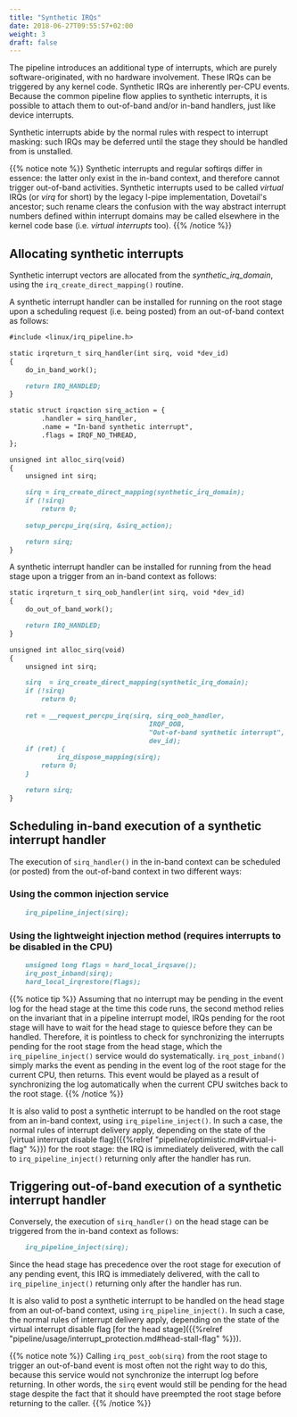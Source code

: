 ```yaml
---
title: "Synthetic IRQs"
date: 2018-06-27T09:55:57+02:00
weight: 3
draft: false
---
```


The pipeline introduces an additional type of interrupts, which are
purely software-originated, with no hardware involvement. These IRQs
can be triggered by any kernel code. Synthetic IRQs are inherently
per-CPU events. Because the common pipeline flow applies to synthetic
interrupts, it is possible to attach them to out-of-band and/or
in-band handlers, just like device interrupts.

Synthetic interrupts abide by the normal rules with respect to
interrupt masking: such IRQs may be deferred until the stage they
should be handled from is unstalled.

{{% notice note %}}
Synthetic interrupts and regular softirqs differ in essence: the
latter only exist in the in-band context, and therefore cannot trigger
out-of-band activities. Synthetic interrupts used to be called
_virtual_ IRQs (or _virq_ for short) by the legacy I-pipe
implementation, Dovetail's ancestor; such rename clears the confusion
with the way abstract interrupt numbers defined within interrupt
domains may be called elsewhere in the kernel code base (i.e.
_virtual interrupts_ too).
{{% /notice %}}

## Allocating synthetic interrupts

Synthetic interrupt vectors are allocated from the
*synthetic_irq_domain*, using the `irq_create_direct_mapping()`
routine.

A synthetic interrupt handler can be installed for running on the root
stage upon a scheduling request (i.e. being posted) from an
out-of-band context as follows:

```markdown
#include <linux/irq_pipeline.h>

static irqreturn_t sirq_handler(int sirq, void *dev_id)
{
	do_in_band_work();

	return IRQ_HANDLED;
}

static struct irqaction sirq_action = {
        .handler = sirq_handler,
        .name = "In-band synthetic interrupt",
        .flags = IRQF_NO_THREAD,
};

unsigned int alloc_sirq(void)
{
	unsigned int sirq;

	sirq = irq_create_direct_mapping(synthetic_irq_domain);
	if (!sirq)
		return 0;
	
	setup_percpu_irq(sirq, &sirq_action);

	return sirq;
}
```

A synthetic interrupt handler can be installed for running from the
head stage upon a trigger from an in-band context as follows:

```markdown
static irqreturn_t sirq_oob_handler(int sirq, void *dev_id)
{
	do_out_of_band_work();

	return IRQ_HANDLED;
}

unsigned int alloc_sirq(void)
{
	unsigned int sirq;

	sirq  = irq_create_direct_mapping(synthetic_irq_domain);
	if (!sirq)
		return 0;
     
	ret = __request_percpu_irq(sirq, sirq_oob_handler,
                                   IRQF_OOB,
                                   "Out-of-band synthetic interrupt",
                                   dev_id);
	if (ret) {
        	irq_dispose_mapping(sirq);
		return 0;
	}

	return sirq;
}
```
  
## Scheduling in-band execution of a synthetic interrupt handler

The execution of `sirq_handler()` in the in-band context can be
scheduled (or posted) from the out-of-band context in two different
ways:

### Using the common injection service

```markdown
	irq_pipeline_inject(sirq);
```

### Using the lightweight injection method (requires interrupts to be disabled in the CPU)

```markdown
	unsigned long flags = hard_local_irqsave();
	irq_post_inband(sirq);
	hard_local_irqrestore(flags);
```

{{% notice tip %}}
Assuming that no interrupt may be pending in the event log for the
head stage at the time this code runs, the second method relies on the
invariant that in a pipeline interrupt model, IRQs pending for the
root stage will have to wait for the head stage to quiesce before they
can be handled. Therefore, it is pointless to check for synchronizing the
interrupts pending for the root stage from the head stage, which the
`irq_pipeline_inject()` service would do systematically.
`irq_post_inband()` simply marks the event as pending in the event
log of the root stage for the current CPU, then returns. This event
would be played as a result of synchronizing the log automatically when
the current CPU switches back to the root stage.
{{% /notice %}}

It is also valid to post a synthetic interrupt to be handled on the
root stage from an in-band context, using `irq_pipeline_inject()`. In
such a case, the normal rules of interrupt delivery apply, depending
on the state of the [virtual interrupt disable flag]({{%relref
"pipeline/optimistic.md#virtual-i-flag" %}}) for the root stage: the
IRQ is immediately delivered, with the call to `irq_pipeline_inject()`
returning only after the handler has run.

## Triggering out-of-band execution of a synthetic interrupt handler

Conversely, the execution of `sirq_handler()` on the head stage can be
triggered from the in-band context as follows:

```markdown
	irq_pipeline_inject(sirq);
```

Since the head stage has precedence over the root stage for execution
of any pending event, this IRQ is immediately delivered, with the call
to `irq_pipeline_inject()` returning only after the handler has run.

It is also valid to post a synthetic interrupt to be handled on the
head stage from an out-of-band context, using
`irq_pipeline_inject()`. In such a case, the normal rules of interrupt
delivery apply, depending on the state of the virtual interrupt
disable flag [for the head stage]({{%relref
"pipeline/usage/interrupt_protection.md#head-stall-flag" %}}).

{{% notice note %}}
Calling `irq_post_oob(sirq)` from the root stage to trigger an
out-of-band event is most often not the right way to do this, because
this service would not synchronize the interrupt log before
returning. In other words, the `sirq` event would still be pending for
the head stage despite the fact that it should have preempted the root
stage before returning to the caller.
{{% /notice %}}
